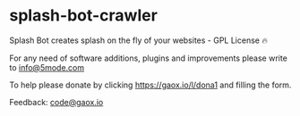 # splash-bot-crawler

Splash Bot creates splash on the fly of your websites - GPL License 🔥

For any need of software additions, plugins and improvements please write to <a href="mailto:info@5mode.com">info@5mode.com</a>  

To help please donate by clicking <a href="https://gaox.io/l/dona1">https://gaox.io/l/dona1</a> and filling the form.    

Feedback: <a href="mailto:code@gaox.io">code@gaox.io</a>
